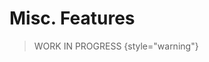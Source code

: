 <show-structure for="chapter,procedure,tab,def"/>

# Misc. Features

> WORK IN PROGRESS
{style="warning"}

